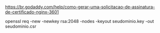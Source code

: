 https://br.godaddy.com/help/como-gerar-uma-solicitacao-de-assinatura-de-certificado-nginx-3601


openssl req -new -newkey rsa:2048 -nodes -keyout seudominio.key -out seudominio.csr
